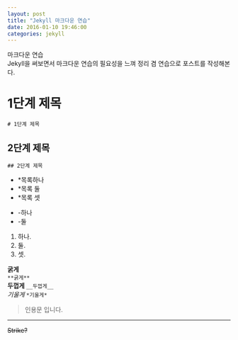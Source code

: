 ```yaml
---
layout: post
title: "Jekyll 마크다운 연습"
date: 2016-01-10 19:46:00
categories: jekyll
---
```

마크다운 연습  
Jekyll을 써보면서 마크다운 연습의 필요성을 느껴 정리 겸 연습으로 포스트를 작성해본다.

# 1단계 제목  
`# 1단계 제목`  
## 2단계 제목
`## 2단계 제목`

* *목록하나
* *목록 둘
* *목록 셋
- -하나
- -둘

1. 하나.
2. 둘.
3. 셋.

**굵게**  
`**굵게**`  
__두껍게__
`__두껍게__`  
*기울게*
`*기울게*`

> 인용문
> 입니다.

***

~~Strike?~~
